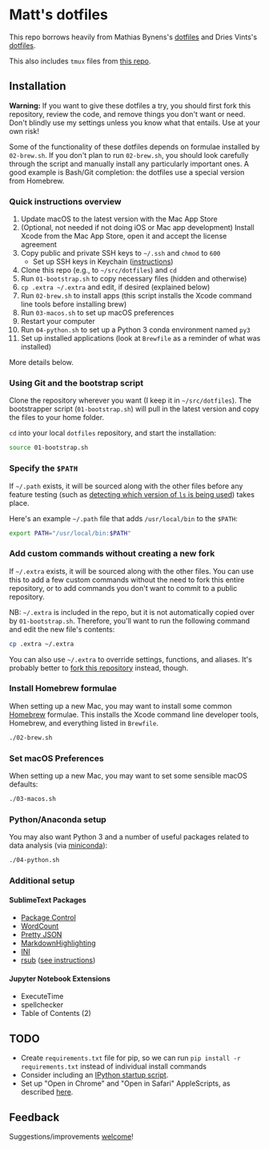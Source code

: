 # Matt's dotfiles

This repo borrows heavily from Mathias Bynens's [dotfiles](https://github.com/mathiasbynens/dotfiles/) and Dries Vints's [dotfiles](https://github.com/driesvints/dotfiles).

This also includes `tmux` files from [this repo](https://github.com/gpakosz/.tmux).

## Installation

**Warning:** If you want to give these dotfiles a try, you should first fork this repository, review the code, and remove things you don't want or need. Don't blindly use my settings unless you know what that entails. Use at your own risk!

Some of the functionality of these dotfiles depends on formulae installed by `02-brew.sh`. If you don't plan to run `02-brew.sh`, you should look carefully through the script and manually install any particularly important ones. A good example is Bash/Git completion: the dotfiles use a special version from Homebrew.

### Quick instructions overview

1. Update macOS to the latest version with the Mac App Store
1. (Optional, not needed if not doing iOS or Mac app development) Install Xcode from the Mac App Store, open it and accept the license agreement
1. Copy public and private SSH keys to `~/.ssh` and `chmod` to `600`
    - Set up SSH keys in Keychain ([instructions](https://github.com/jirsbek/SSH-keys-in-macOS-Sierra-keychain))
1. Clone this repo (e.g., to `~/src/dotfiles`) and `cd`
1. Run `01-bootstrap.sh` to copy necessary files (hidden and otherwise)
1. `cp .extra ~/.extra` and edit, if desired (explained below)
1. Run `02-brew.sh` to install apps (this script installs the Xcode command line tools before installing brew)
1. Run `03-macos.sh` to set up macOS preferences
1. Restart your computer
1. Run `04-python.sh` to set up a Python 3 conda environment named `py3`
1. Set up installed applications (look at `Brewfile` as a reminder of what was installed)

More details below.

### Using Git and the bootstrap script

Clone the repository wherever you want (I keep it in `~/src/dotfiles`). The bootstrapper script (`01-bootstrap.sh`) will pull in the latest version and copy the files to your home folder.

`cd` into your local `dotfiles` repository, and start the installation:

```bash
source 01-bootstrap.sh
```

### Specify the `$PATH`

If `~/.path` exists, it will be sourced along with the other files before any feature testing (such as [detecting which version of `ls` is being used](https://github.com/mathiasbynens/dotfiles/blob/aff769fd75225d8f2e481185a71d5e05b76002dc/.aliases#L21-26)) takes place.

Here's an example `~/.path` file that adds `/usr/local/bin` to the `$PATH`:

```bash
export PATH="/usr/local/bin:$PATH"
```

### Add custom commands without creating a new fork

If `~/.extra` exists, it will be sourced along with the other files. You can use this to add a few custom commands without the need to fork this entire repository, or to add commands you don't want to commit to a public repository.

NB: `~/.extra` is included in the repo, but it is not automatically copied over by `01-bootstrap.sh`. Therefore, you'll want to run the following command and edit the new file's contents:

```bash
cp .extra ~/.extra
```

You can also use `~/.extra` to override settings, functions, and aliases. It's probably better to [fork this repository](https://github.com/warmlogic/dotfiles/fork) instead, though.

### Install Homebrew formulae

When setting up a new Mac, you may want to install some common [Homebrew](http://brew.sh/) formulae. This installs the Xcode command line developer tools, Homebrew, and everything listed in `Brewfile`.

```bash
./02-brew.sh
```

### Set macOS Preferences

When setting up a new Mac, you may want to set some sensible macOS defaults:

```bash
./03-macos.sh
```

### Python/Anaconda setup

You may also want Python 3 and a number of useful packages related to data analysis (via [miniconda](https://conda.io/miniconda.html)):

```bash
./04-python.sh
```

### Additional setup

#### SublimeText Packages

- [Package Control](https://packagecontrol.io/installation)
- [WordCount](https://github.com/titoBouzout/WordCount)
- [Pretty JSON](https://github.com/dzhibas/SublimePrettyJson)
- [MarkdownHighlighting](https://github.com/braver/MarkdownHighlighting)
- [INI](https://github.com/clintberry/sublime-text-2-ini)
- [rsub](https://github.com/henrikpersson/rsub) ([see instructions](http://caitriggs.com/blog/using-sublime-text-editor-ec2-instance/))

#### Jupyter Notebook Extensions

- ExecuteTime
- spellchecker
- Table of Contents (2)

## TODO

- Create `requirements.txt` file for pip, so we can run `pip install -r requirements.txt` instead of individual install commands
- Consider including an [IPython startup script](http://ipython.readthedocs.io/en/stable/interactive/tutorial.html?highlight=startup#startup-files).
- Set up "Open in Chrome" and "Open in Safari" AppleScripts, as described [here](https://www.engadget.com/2011/03/14/use-applescript-to-open-current-safari-url-in-google-chrome/).

## Feedback

Suggestions/improvements [welcome](https://github.com/warmlogic/dotfiles/issues)!
